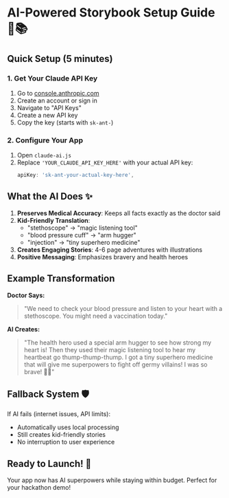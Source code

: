 # AI-Powered Storybook Setup Guide 🤖📚

## Quick Setup (5 minutes)

### 1. Get Your Claude API Key

1. Go to [console.anthropic.com](https://console.anthropic.com)
2. Create an account or sign in
3. Navigate to "API Keys"
4. Create a new API key
5. Copy the key (starts with `sk-ant-`)

### 2. Configure Your App

1. Open `claude-ai.js`
2. Replace `'YOUR_CLAUDE_API_KEY_HERE'` with your actual API key:
   ```javascript
   apiKey: 'sk-ant-your-actual-key-here',
   ```

## What the AI Does ✨

1. **Preserves Medical Accuracy**: Keeps all facts exactly as the doctor said
2. **Kid-Friendly Translation**:
   - "stethoscope" → "magic listening tool"
   - "blood pressure cuff" → "arm hugger"
   - "injection" → "tiny superhero medicine"
3. **Creates Engaging Stories**: 4-6 page adventures with illustrations
4. **Positive Messaging**: Emphasizes bravery and health heroes

## Example Transformation

**Doctor Says:**

> "We need to check your blood pressure and listen to your heart with a stethoscope. You might need a vaccination today."

**AI Creates:**

> "The health hero used a special arm hugger to see how strong my heart is! Then they used their magic listening tool to hear my heartbeat go thump-thump-thump. I got a tiny superhero medicine that will give me superpowers to fight off germy villains! I was so brave! 🦸‍♂️"

## Fallback System 🛡️

If AI fails (internet issues, API limits):

- Automatically uses local processing
- Still creates kid-friendly stories
- No interruption to user experience

## Ready to Launch! 🚀

Your app now has AI superpowers while staying within budget. Perfect for your hackathon demo!
